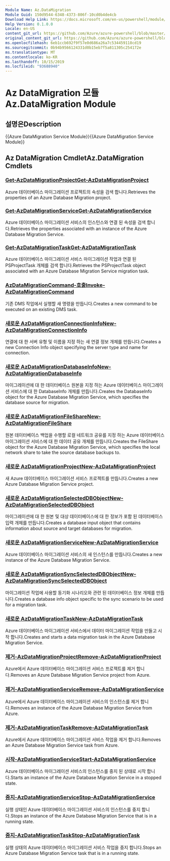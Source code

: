 ```yaml
---
Module Name: Az.DataMigration
Module Guid: 150d9544-6348-4373-806f-10cd0b4de4cb
Download Help Link: https://docs.microsoft.com/en-us/powershell/module/az.datamigration
Help Version: 0.1.0.0
Locale: en-US
content_git_url: https://github.com/Azure/azure-powershell/blob/master/src/DataMigration/DataMigration/help/Az.DataMigration.md
original_content_git_url: https://github.com/Azure/azure-powershell/blob/master/src/DataMigration/DataMigration/help/Az.DataMigration.md
ms.openlocfilehash: 6eb1ccb692f9f57e0d686a26a7c534459118cd19
ms.sourcegitcommit: 0b94b9566124331d0b15eb7f5a811305c254172e
ms.translationtype: MT
ms.contentlocale: ko-KR
ms.lasthandoff: 10/15/2019
ms.locfileid: "93688940"
---
```

# <span data-ttu-id="c473d-101">Az DataMigration 모듈</span><span class="sxs-lookup"><span data-stu-id="c473d-101">Az.DataMigration Module</span></span>
## <span data-ttu-id="c473d-102">설명은</span><span class="sxs-lookup"><span data-stu-id="c473d-102">Description</span></span>
<span data-ttu-id="c473d-103">{{Azure DataMigration Service Module}}</span><span class="sxs-lookup"><span data-stu-id="c473d-103">{{Azure DataMigration Service Module}}</span></span>

## <span data-ttu-id="c473d-104">Az DataMigration Cmdlet</span><span class="sxs-lookup"><span data-stu-id="c473d-104">Az.DataMigration Cmdlets</span></span>
### [<span data-ttu-id="c473d-105">Get-AzDataMigrationProject</span><span class="sxs-lookup"><span data-stu-id="c473d-105">Get-AzDataMigrationProject</span></span>](Get-AzDataMigrationProject.md)
<span data-ttu-id="c473d-106">Azure 데이터베이스 마이그레이션 프로젝트의 속성을 검색 합니다.</span><span class="sxs-lookup"><span data-stu-id="c473d-106">Retrieves the properties of an Azure Database Migration project.</span></span>

### [<span data-ttu-id="c473d-107">Get-AzDataMigrationService</span><span class="sxs-lookup"><span data-stu-id="c473d-107">Get-AzDataMigrationService</span></span>](Get-AzDataMigrationService.md)
<span data-ttu-id="c473d-108">Azure 데이터베이스 마이그레이션 서비스의 인스턴스와 연결 된 속성을 검색 합니다.</span><span class="sxs-lookup"><span data-stu-id="c473d-108">Retrieves the properties associated with an instance of the Azure Database Migration Service.</span></span> 

### [<span data-ttu-id="c473d-109">Get-AzDataMigrationTask</span><span class="sxs-lookup"><span data-stu-id="c473d-109">Get-AzDataMigrationTask</span></span>](Get-AzDataMigrationTask.md)
<span data-ttu-id="c473d-110">Azure 데이터베이스 마이그레이션 서비스 마이그레이션 작업과 연결 된 PSProjectTask 개체를 검색 합니다.</span><span class="sxs-lookup"><span data-stu-id="c473d-110">Retrieves the PSProjectTask object associated with an Azure Database Migration Service migration task.</span></span>

### [<span data-ttu-id="c473d-111">AzDataMigrationCommand-호출</span><span class="sxs-lookup"><span data-stu-id="c473d-111">Invoke-AzDataMigrationCommand</span></span>](Invoke-AzDataMigrationCommand.md)
<span data-ttu-id="c473d-112">기존 DMS 작업에서 실행할 새 명령을 만듭니다.</span><span class="sxs-lookup"><span data-stu-id="c473d-112">Creates a new command to be executed on an existing DMS task.</span></span>

### [<span data-ttu-id="c473d-113">새로운 AzDataMigrationConnectionInfo</span><span class="sxs-lookup"><span data-stu-id="c473d-113">New-AzDataMigrationConnectionInfo</span></span>](New-AzDataMigrationConnectionInfo.md)
<span data-ttu-id="c473d-114">연결에 대 한 서버 유형 및 이름을 지정 하는 새 연결 정보 개체를 만듭니다.</span><span class="sxs-lookup"><span data-stu-id="c473d-114">Creates a new Connection Info object specifying the server type and name for connection.</span></span>

### [<span data-ttu-id="c473d-115">새로운 AzDataMigrationDatabaseInfo</span><span class="sxs-lookup"><span data-stu-id="c473d-115">New-AzDataMigrationDatabaseInfo</span></span>](New-AzDataMigrationDatabaseInfo.md)
<span data-ttu-id="c473d-116">마이그레이션에 대 한 데이터베이스 원본을 지정 하는 Azure 데이터베이스 마이그레이션 서비스에 대 한 DatabaseInfo 개체를 만듭니다.</span><span class="sxs-lookup"><span data-stu-id="c473d-116">Creates the DatabaseInfo object for the Azure Database Migration Service, which specifies the database source for migration.</span></span>

### [<span data-ttu-id="c473d-117">새로운 AzDataMigrationFileShare</span><span class="sxs-lookup"><span data-stu-id="c473d-117">New-AzDataMigrationFileShare</span></span>](New-AzDataMigrationFileShare.md)
<span data-ttu-id="c473d-118">원본 데이터베이스 백업을 수행할 로컬 네트워크 공유를 지정 하는 Azure 데이터베이스 마이그레이션 서비스에 대 한 데이터 공유 개체를 만듭니다.</span><span class="sxs-lookup"><span data-stu-id="c473d-118">Creates the FileShare object for the Azure Database Migration Service, which specifies the local network share to take the source database backups to.</span></span>

### [<span data-ttu-id="c473d-119">새로운 AzDataMigrationProject</span><span class="sxs-lookup"><span data-stu-id="c473d-119">New-AzDataMigrationProject</span></span>](New-AzDataMigrationProject.md)
<span data-ttu-id="c473d-120">새 Azure 데이터베이스 마이그레이션 서비스 프로젝트를 만듭니다.</span><span class="sxs-lookup"><span data-stu-id="c473d-120">Creates a new Azure Database Migration Service project.</span></span>

### [<span data-ttu-id="c473d-121">새로운 AzDataMigrationSelectedDBObject</span><span class="sxs-lookup"><span data-stu-id="c473d-121">New-AzDataMigrationSelectedDBObject</span></span>](New-AzDataMigrationSelectedDBObject.md)
<span data-ttu-id="c473d-122">마이그레이션에 대 한 원본 및 대상 데이터베이스에 대 한 정보가 포함 된 데이터베이스 입력 개체를 만듭니다.</span><span class="sxs-lookup"><span data-stu-id="c473d-122">Creates a database input object that contains information about source and target databases for migration.</span></span>

### [<span data-ttu-id="c473d-123">새로운 AzDataMigrationService</span><span class="sxs-lookup"><span data-stu-id="c473d-123">New-AzDataMigrationService</span></span>](New-AzDataMigrationService.md)
<span data-ttu-id="c473d-124">Azure 데이터베이스 마이그레이션 서비스의 새 인스턴스를 만듭니다.</span><span class="sxs-lookup"><span data-stu-id="c473d-124">Creates a new instance of the Azure Database Migration Service.</span></span>

### [<span data-ttu-id="c473d-125">새로운 AzDataMigrationSyncSelectedDBObject</span><span class="sxs-lookup"><span data-stu-id="c473d-125">New-AzDataMigrationSyncSelectedDBObject</span></span>](New-AzDataMigrationSyncSelectedDBObject.md)
<span data-ttu-id="c473d-126">마이그레이션 작업에 사용할 동기화 시나리오와 관련 된 데이터베이스 정보 개체를 만듭니다.</span><span class="sxs-lookup"><span data-stu-id="c473d-126">Creates a database info object specific to the sync scenario to be used for a migration task.</span></span>

### [<span data-ttu-id="c473d-127">새로운 AzDataMigrationTask</span><span class="sxs-lookup"><span data-stu-id="c473d-127">New-AzDataMigrationTask</span></span>](New-AzDataMigrationTask.md)
<span data-ttu-id="c473d-128">Azure 데이터베이스 마이그레이션 서비스에서 데이터 마이그레이션 작업을 만들고 시작 합니다.</span><span class="sxs-lookup"><span data-stu-id="c473d-128">Creates and starts a data migration task in the Azure Database Migration Service.</span></span>

### [<span data-ttu-id="c473d-129">제거-AzDataMigrationProject</span><span class="sxs-lookup"><span data-stu-id="c473d-129">Remove-AzDataMigrationProject</span></span>](Remove-AzDataMigrationProject.md)
<span data-ttu-id="c473d-130">Azure에서 Azure 데이터베이스 마이그레이션 서비스 프로젝트를 제거 합니다.</span><span class="sxs-lookup"><span data-stu-id="c473d-130">Removes an Azure Database Migration Service project from Azure.</span></span>

### [<span data-ttu-id="c473d-131">제거-AzDataMigrationService</span><span class="sxs-lookup"><span data-stu-id="c473d-131">Remove-AzDataMigrationService</span></span>](Remove-AzDataMigrationService.md)
<span data-ttu-id="c473d-132">Azure에서 Azure 데이터베이스 마이그레이션 서비스의 인스턴스를 제거 합니다.</span><span class="sxs-lookup"><span data-stu-id="c473d-132">Removes an instance of the Azure Database Migration Service from Azure.</span></span>

### [<span data-ttu-id="c473d-133">제거-AzDataMigrationTask</span><span class="sxs-lookup"><span data-stu-id="c473d-133">Remove-AzDataMigrationTask</span></span>](Remove-AzDataMigrationTask.md)
<span data-ttu-id="c473d-134">Azure에서 Azure 데이터베이스 마이그레이션 서비스 작업을 제거 합니다.</span><span class="sxs-lookup"><span data-stu-id="c473d-134">Removes an Azure Database Migration Service task from Azure.</span></span>

### [<span data-ttu-id="c473d-135">시작-AzDataMigrationService</span><span class="sxs-lookup"><span data-stu-id="c473d-135">Start-AzDataMigrationService</span></span>](Start-AzDataMigrationService.md)
<span data-ttu-id="c473d-136">Azure 데이터베이스 마이그레이션 서비스의 인스턴스를 중지 된 상태로 시작 합니다.</span><span class="sxs-lookup"><span data-stu-id="c473d-136">Starts an instance of the Azure Database Migration Service in a stopped state.</span></span> 

### [<span data-ttu-id="c473d-137">중지-AzDataMigrationService</span><span class="sxs-lookup"><span data-stu-id="c473d-137">Stop-AzDataMigrationService</span></span>](Stop-AzDataMigrationService.md)
<span data-ttu-id="c473d-138">실행 상태인 Azure 데이터베이스 마이그레이션 서비스의 인스턴스를 중지 합니다.</span><span class="sxs-lookup"><span data-stu-id="c473d-138">Stops an instance of the Azure Database Migration Service that is in a running state.</span></span>

### [<span data-ttu-id="c473d-139">중지-AzDataMigrationTask</span><span class="sxs-lookup"><span data-stu-id="c473d-139">Stop-AzDataMigrationTask</span></span>](Stop-AzDataMigrationTask.md)
<span data-ttu-id="c473d-140">실행 상태의 Azure 데이터베이스 마이그레이션 서비스 작업을 중지 합니다.</span><span class="sxs-lookup"><span data-stu-id="c473d-140">Stops an  Azure Database Migration Service task that is in a running state.</span></span>


